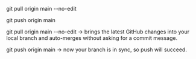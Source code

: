 git pull origin main --no-edit


git push origin main


git pull origin main --no-edit → brings the latest GitHub changes into your local branch and auto-merges without asking for a commit message.

git push origin main → now your branch is in sync, so push will succeed.
